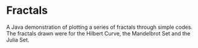 # Fractals
A Java demonstration of plotting a series of fractals through simple codes. The fractals drawn were for the Hilbert Curve, the Mandelbrot Set and the Julia Set.
